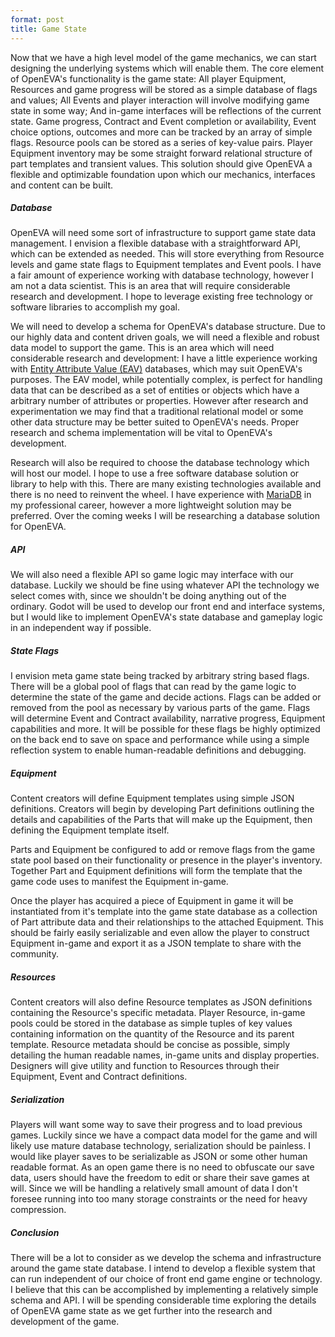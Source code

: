 ```yaml
---
format: post
title: Game State
---
```

Now that we have a high level model of the game mechanics, we can start designing the underlying systems which will enable them. The core element of OpenEVA's functionality is the game state: All player Equipment, Resources and game progress will be stored as a simple database of flags and values; All Events and player interaction will involve modifying game state in some way; And in-game interfaces will be reflections of the current state. Game progress, Contract and Event completion or availability, Event choice options, outcomes and more can be tracked by an array of simple flags. Resource pools can be stored as a series of key-value pairs. Player Equipment inventory may be some straight forward relational structure of part templates and transient values. This solution should give OpenEVA a flexible and optimizable foundation upon which our mechanics, interfaces and content can be built.

##### Database

OpenEVA will need some sort of infrastructure to support game state data management. I envision a flexible database with a straightforward API, which can be extended as needed. This will store everything from Resource levels and game state flags to Equipment templates and Event pools. I have a fair amount of experience working with database technology, however I am not a data scientist. This is an area that will require considerable research and development. I hope to leverage existing free technology or software libraries to accomplish my goal.

We will need to develop a schema for OpenEVA's database structure. Due to our highly data and content driven goals, we will need a flexible and robust data model to support the game. This is an area which will need considerable research and development: I have a little experience working with <a href="https://en.wikipedia.org/wiki/Entity%E2%80%93attribute%E2%80%93value_model">Entity Attribute Value (EAV)</a> databases, which may suit OpenEVA's purposes. The EAV model, while potentially complex, is perfect for handling data that can be described as a set of entities or objects which have a arbitrary number of attributes or properties. However after research and experimentation we may find that a traditional relational model or some other data structure may be better suited to OpenEVA's needs. Proper research and schema implementation will be vital to OpenEVA's development.

Research will also be required to choose the database technology which will host our model. I hope to use a free software database solution or library to help with this. There are many existing technologies available and there is no need to reinvent the wheel. I have experience with <a href="https://mariadb.org/">MariaDB</a> in my professional career, however a more lightweight solution may be preferred. Over the coming weeks I will be researching a database solution for OpenEVA.

##### API

We will also need a flexible API so game logic may interface with our database. Luckily we should be fine using whatever API the technology we select comes with, since we shouldn't be doing anything out of the ordinary. Godot will be used to develop our front end and interface systems, but I would like to implement OpenEVA's state database and gameplay logic in an independent way if possible.

##### State Flags

I envision meta game state being tracked by arbitrary string based flags. There will be a global pool of flags that can read by the game logic to determine the state of the game and decide actions. Flags can be added or removed from the pool as necessary by various parts of the game. Flags will determine Event and Contract availability, narrative progress, Equipment capabilities and more. It will be possible for these flags be highly optimized on the back end to save on space and performance while using a simple reflection system to enable human-readable definitions and debugging.

##### Equipment 

Content creators will define Equipment templates using simple JSON definitions. Creators will begin by developing Part definitions outlining the details and capabilities of the Parts that will make up the Equipment, then defining the Equipment template itself.

Parts and Equipment be configured to add or remove flags from the game state pool based on their functionality or presence in the player's inventory. Together Part and Equipment definitions will form the template that the game code uses to manifest the Equipment in-game.

Once the player has acquired a piece of Equipment in game it will be instantiated from it's template into the game state database as a collection of Part attribute data and their relationships to the attached Equipment. This should be fairly easily serializable and even allow the player to construct Equipment in-game and export it as a JSON template to share with the community.

##### Resources

Content creators will also define Resource templates as JSON definitions containing the Resource's specific metadata. Player Resource, in-game pools could be stored in the database as simple tuples of key values containing information on the quantity of the Resource and its parent template. Resource metadata should be concise as possible, simply detailing the human readable names, in-game units and display properties. Designers will give utility and function to Resources through their Equipment, Event and Contract definitions.

##### Serialization

Players will want some way to save their progress and to load previous games. Luckily since we have a compact data model for the game and will likely use mature database technology, serialization should be painless. I would like player saves to be serializable as JSON or some other human readable format. As an open game there is no need to obfuscate our save data, users should have the freedom to edit or share their save games at will. Since we will be handling a relatively small amount of data I don't foresee running into too many storage constraints or the need for heavy compression.

##### Conclusion

There will be a lot to consider as we develop the schema and infrastructure around the game state database. I intend to develop a flexible system that can run independent of our choice of front end game engine or technology. I believe that this can be accomplished by implementing a relatively simple schema and API. I will be spending considerable time exploring the details of OpenEVA game state as we get further into the research and development of the game. 
